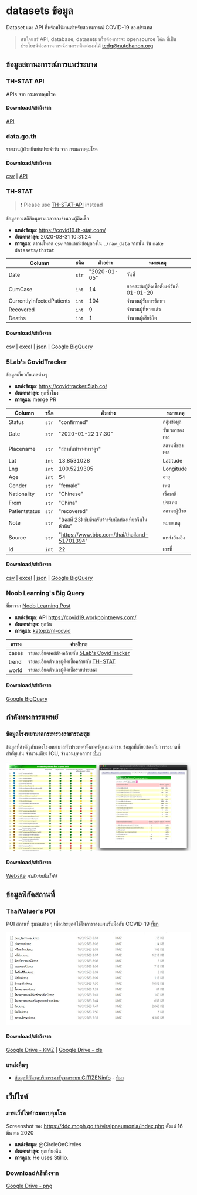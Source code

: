 # datasets ข้อมูล

Dataset และ API ที่พร้อมใช้งานสำหรับสถานการณ์ COVID-19 ของประเทศ

> สนใจแชร์ API, database, datasets หรือต้องการจะ opensource โค้ด ที่เป็นประโยชน์ต่อสถานการณ์สามารถติดต่อผมได้ tcdg@nutchanon.org


## ข้อมูลสถานะการณ์การแพร่ระบาด

### TH-STAT API
APIs จาก กรมควบคุมโรค

#### Download/เข้าถึงจาก
[API](https://covid19.th-stat.com/th/api)

### data.go.th
รายงานผู้ป่วยยืนยันประจำวัน จาก กรมควบคุมโรค

#### Download/เข้าถึงจาก
[csv](https://data.go.th/dataset/covid-19-daily) | [API](https://data.go.th/dataset/covid-19-daily)

### TH-STAT

> ❗ Please use [TH-STAT-API](#TH-STAT_API) instead 

ข้อมูลทางสถิติอนุกรมเวลาของจำนวนผู้ติดเชื้อ

 * **แหล่งข้อมูล**: <https://covid19.th-stat.com/>
 * **อัพเดทล่าสุด**: 2020-03-31 10:31:24
 * **การดูแล**: ดาวนโหลด `csv` จากแหล่งข้อมูลลงใน `./raw_data` จากนั้น รัน `make datasets/thstat`

| Column                    | ชนิด  | ตัวอย่าง     | หมายเหตุ                                 |
| ------------------------- | ----- | ------------ | ---------------------------------------- |
| Date                      | `str` | "2020-01-05" | วันที่                                   |
| CumCase                   | `int` | 14           | ยอดสะสมผู้ติดเชื้อตั้งแต่วันที่ 01-01-20 |
| CurrentlyInfectedPatients | `int` | 104          | จำนวนผู้รับการรักษา                      |
| Recovered                 | `int` | 9            | จำนวนผู้ที่หายแล้ว                       |
| Deaths                    | `int` | 1            | จำนวนผู้เสียชีวิต                        |

#### Download/เข้าถึงจาก
[csv](datasets/thstat.csv) | [excel](datasets/thstat.xlsx) | [json](datasets/thstat.json) | [Google BigQuery](https://console.cloud.google.com/bigquery?project=nl-covid&p=nl-covid&d=tcgd&t=thstat20200324&page=table)

### 5Lab's CovidTracker
ข้อมูลเกี่ยวกับเคสต่างๆ
 * **แหล่งข้อมูล**: <https://covidtracker.5lab.co/>
 * **อัพเดทล่าสุด**: ทุกชั่วโมง
 * **การดูแล**: merge PR

| Column        | ชนิด  | ตัวอย่าง                                                 | หมายเหตุ      |
| ------------- | ----- | -------------------------------------------------------- | ------------- |
| Status        | `str` | "confirmed"                                              | กลุ่มข้อมูล   |
| Date          | `str` | "2020-01-22 17:30"                                       | วันเวลาของเคส |
| Placename     | `str` | "สถาบันบำราศนราดูร"                                      | สถานที่ของเคส |
| Lat           | `int` | 13.8531028                                               | Latitude      |
| Lng           | `int` | 100.5219305                                              | Longitude     |
| Age           | `int` | 54                                                       | อายุ          |
| Gender        | `str` | "female"                                                 | เพศ           |
| Nationality   | `str` | "Chinese"                                                | เชื้อชาติ     |
| From          | `str` | "China"                                                  | ประเทศ        |
| Patientstatus | `str` | "recovered"                                              | สถานะผู้ป่วย  |
| Note          | `str` | "(เคสที่ 23) ขับขี่รถรับจ้างรับนักท่องเที่ยวจีนในหัวหิน" | หมายเหตุ      |
| Source        | `str` | "https://www.bbc.com/thai/thailand-51701394"             | แหล่งอ้างอิง  |
| id            | `int` | 22                                                       | เลขที่        |

#### Download/เข้าถึงจาก
[csv](datasets/5lab.csv) | [excel](datasets/5lab.xlsx) | [json](datasets/5lab.json) | [Google BigQuery](https://console.cloud.google.com/bigquery?project=nl-covid&p=nl-covid&d=tcgd&t=5lab20200324&page=table)


### Noob Learning's Big Query
ที่มาจาก [Noob Learning Post](https://www.facebook.com/nooblearning/posts/524596781786891)
 * **แหล่งข้อมูล**: API https://covid19.workpointnews.com/
 * **อัพเดทล่าสุด**: ทุกวัน
 * **การดูแล**: [katopz/nl-covid](https://github.com/katopz/nl-covid)

| ตาราง | คำอธิบาย                                          |
| ----- | ------------------------------------------------- |
| cases | รายละเอียดเคสต่างคล้ายกับ [5Lab's CovidTracker]() |
| trend | รายละเอียดตัวเลขผู้ติดเชื้อคล้ายกับ [TH-STAT]()   |
| world | รายละเอียดตัวเลขผู้ติดเชื้อรายประเทศ              |


#### Download/เข้าถึงจาก
[Google BigQuery](https://console.cloud.google.com/bigquery?project=nl-covid&p=nl-covid&d=covid19&page=dataset)

## กำลังทางการแพทย์

### ข้อมูลโรงพยาบาลกระทรวงสาธารณะสุข
ข้อมูลที่สำคัญกับของโรงพยาบาลทั่วประเทศทั้งภาครัฐและเอกชน ข้อมูลที่เกี่ยวข้องกับการระบาดที่สำคัญเช่น จำนวนเตียง ICU, จำนวนบุคคลากร [ที่มา](https://www.facebook.com/pg/thaivaluer)

![ICU Staff Ventalator](assets/gishealth.png)

#### Download/เข้าถึงจาก
[Website](http://gishealth.moph.go.th/healthmap/report.php) *กำลังทำเป็นไฟล์*



## ข้อมูลพิกัดสถานที่

### ThaiValuer's POI
POI สถานที่ ชุมชนต่าง ๆ เพื่อประยุกต์ใช้ในการวางแผนรับมือกับ COVID-19 [ที่มา](https://www.facebook.com/thaivaluer/posts/2494014620821845)

![List of POI Category](assets/ThaiValuerPOI.jpg)

#### Download/เข้าถึงจาก
[Google Drive - KMZ](https://drive.google.com/open?id=14vsZxcAyfheEhsuIBX6yzfcI33u7eewF) | [Google Drive - xls](https://drive.google.com/open?id=1uIzpYGX3MI0BP4LERajzL2-lObnWP4mg)


### แหล่งอื่นๆ
 - [ข้อมูลพิกัดจุดบริการของรัฐจากระบบ CITIZENinfo](https://data.go.th/dataset/citizeninfo_location_mar2563) - [ที่มา](https://data.go.th/blog/covid-19-citizeninfo)

## เว็ปไซต์

### ภาพเว็ปไซต์กรมควบคุมโรค
Screenshot ของ <https://ddc.moph.go.th/viralpneumonia/index.php> ตั้งแต่ 16 มีนาคม 2020

 * **แหล่งข้อมูล**: @CircleOnCircles
 * **อัพเดทล่าสุด**: ทุกเที่ยงคืน
 * **การดูแล**: He uses Stillio.

### Download/เข้าถึงจาก
[Google Drive - png](https://drive.google.com/drive/folders/1a4Qzn-DA7yWpGwIAPa23VXgh3qwwT3t0?usp=sharing)
